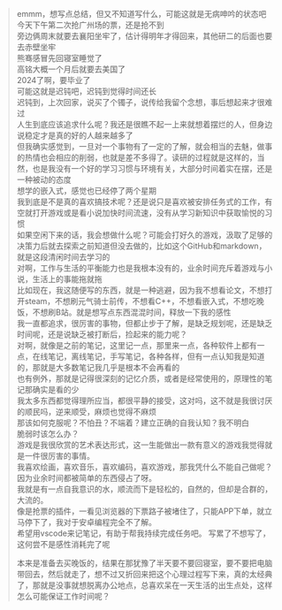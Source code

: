 > emmm，想写点总结，但又不知道写什么，可能这就是无病呻吟的状态吧  
> 今天下午第二次抢广州场的票，还是抢不到  
> 旁边俩周末就要去襄阳坐牢了，估计得明年才得回来，其他研二的后面也要去赤壁坐牢  
> 熊骞感冒先回寝室睡觉了  
> 高铭大概一个月后就要去美国了  
> 2024了啊，要毕业了  
> 可能这就是迟钝吧，迟钝到觉得时间还长  
> 迟钝到，上次回家，说买了个镯子，说传给我留个念想，事后想起来才很难过  
> 人生到底应该追求什么呢？我还是很瞧不起一上来就想着摆烂的人，但身边说稳定才是真的好的人越来越多了  
> 但我确实感觉到，一旦对一个事物有了一定的了解，就会相当的去魅，做事的热情也会相应的削弱，也就是差不多得了。读研的过程就是这样的，当然，也是我没有一个好的学习习惯与环境有关，大部分时间着实在摆，还是一种被动的态度  
> 想学的嵌入式，感觉也已经停了两个星期  
> 我到底是不是真的喜欢搞技术呢？还是说只是喜欢被安排任务式的工作，有空就打开游戏或是看小说加快时间流速，没有从学习新知识中获取愉悦的习惯  
> 如果空闲下来的话，我会想做什么呢？可能会打好久的游戏，汲取了足够的决策力后就去探索之前知道但没去做的，比如这个GitHub和markdown，就是这段清闲时间去学习的  
> 对啊，工作与生活的平衡能力也是我根本没有的，业余时间充斥着游戏与小说，生活上的事能拖就拖  
> 比如现在，我这随便写的东西，就是一种逃避，因为我不想看论文，不想打开steam，不想刷元气骑士前传，不想看C++，不想看嵌入式，不想吃晚饭，不想刷B站。就是想写点东西混混时间，释放一下我的感性  
> 我一直都追求，很厉害的事物，但都止步于了解，是缺乏规划呢，还是缺乏时间呢，还是说缺乏被打断后，捡起来的能力呢？  
> 对啊，就像是之前的笔记，这里记一点，那里来一点，各种软件上都有一点，在线笔记，离线笔记，手写笔记，各种各样，但有一点认知我是知道的，那就是大多数笔记我几乎是根本不会再看的  
> 也有例外，那就是记得很深刻的记忆介质，或者是经常使用的，原理性的笔记那确实是看的少  
> 我太多东西都觉得理所应当，都很平静的接受，这对吗，这不就是我很讨厌的顺民吗，逆来顺受，麻烦也觉得不麻烦  
> 那该如何克服呢？不怕丑？不端着？建立正确的自我认知？我不明白  
> 脆弱时该怎么办？  
> 游戏是我很欣赏的艺术表达形式，这一生能做出一款有意义的游戏我觉得就是一件很厉害的事情。  
> 我喜欢绘画，喜欢音乐，喜欢编码，喜欢游戏，那我凭什么不能自己做呢？  
> 因为业余时间都被简单的东西侵占了呀。  
> 我就是有一点自我意识的水，顺流而下是轻松的，自然的，但却是合群的，大流的。  
> 像是抢票的插件，一看见浏览器的下票路子被堵住了，只能APP下单，就立马停下了，我对于安卓编程完全不了解。  
> 希望用vscode来记笔记，有助于帮我持续完成任务吧。
> 写累了不想写了，这何尝不是感性消耗完了呢  
>
> 本来是准备去买晚饭的，结果在那犹豫了半天要不要回寝室，要不要把电脑带回去，然后就走了，想不过又折回来把这个心理过程写下来，真的太经典了，那就是没事就想脱离办公地点，总喜欢呆在一天生活的出生点处，这样怎么可能保证工作时间呢？